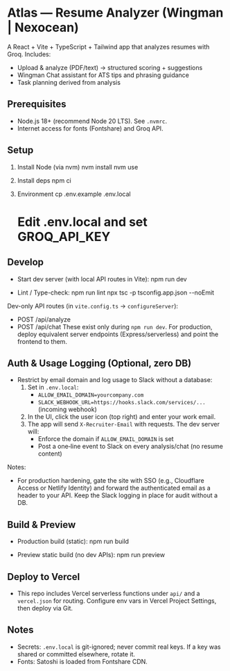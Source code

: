# Atlas — Resume Analyzer (Wingman | Nexocean)

A React + Vite + TypeScript + Tailwind app that analyzes resumes with Groq. Includes:
- Upload & analyze (PDF/text) → structured scoring + suggestions
- Wingman Chat assistant for ATS tips and phrasing guidance
- Task planning derived from analysis

## Prerequisites
- Node.js 18+ (recommend Node 20 LTS). See `.nvmrc`.
- Internet access for fonts (Fontshare) and Groq API.

## Setup
1) Install Node (via nvm)
   nvm install
   nvm use

2) Install deps
   npm ci

3) Environment
   cp .env.example .env.local
   # Edit .env.local and set GROQ_API_KEY

## Develop
- Start dev server (with local API routes in Vite):
  npm run dev

- Lint / Type-check:
  npm run lint
  npx tsc -p tsconfig.app.json --noEmit

Dev-only API routes (in `vite.config.ts` → `configureServer`):
- POST /api/analyze
- POST /api/chat
These exist only during `npm run dev`. For production, deploy equivalent server endpoints (Express/serverless) and point the frontend to them.

## Auth & Usage Logging (Optional, zero DB)
- Restrict by email domain and log usage to Slack without a database:
  1) Set in `.env.local`:
     - `ALLOW_EMAIL_DOMAIN=yourcompany.com`
     - `SLACK_WEBHOOK_URL=https://hooks.slack.com/services/...` (incoming webhook)
  2) In the UI, click the user icon (top right) and enter your work email.
  3) The app will send `X-Recruiter-Email` with requests. The dev server will:
     - Enforce the domain if `ALLOW_EMAIL_DOMAIN` is set
     - Post a one‑line event to Slack on every analysis/chat (no resume content)

Notes:
- For production hardening, gate the site with SSO (e.g., Cloudflare Access or Netlify Identity) and forward the authenticated email as a header to your API. Keep the Slack logging in place for audit without a DB.

## Build & Preview
- Production build (static):
  npm run build

- Preview static build (no dev APIs):
  npm run preview

## Deploy to Vercel
- This repo includes Vercel serverless functions under `api/` and a `vercel.json` for routing. Configure env vars in Vercel Project Settings, then deploy via Git.

## Notes
- Secrets: `.env.local` is git-ignored; never commit real keys. If a key was shared or committed elsewhere, rotate it.
- Fonts: Satoshi is loaded from Fontshare CDN.
